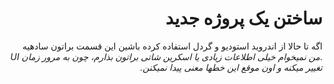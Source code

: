 <div dir="rtl">

# ساختن یک پروژه جدید

اگه تا حالا از اندروید استودیو و گردل استفاده کرده باشین این قسمت براتون ساده­یه ._من نمیخوام خیلی اطلاعات زیادی یا اسکرین شاتی براتون بذارم، چون به مرور زمان UI تغییر میکنه و اون موقع این خط­ها معنی پیدا نمیکنن._